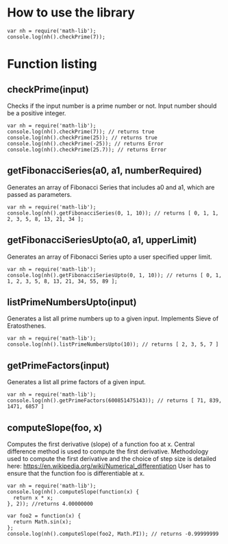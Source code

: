 # How to use the library
```
var nh = require('math-lib');
console.log(nh().checkPrime(7));
```
# Function listing
## checkPrime(input)
Checks if the input number is a prime number or not. Input number should be a positive integer.

```
var nh = require('math-lib');
console.log(nh().checkPrime(7)); // returns true
console.log(nh().checkPrime(25)); // returns true
console.log(nh().checkPrime(-25)); // returns Error
console.log(nh().checkPrime(25.7)); // returns Error
```

## getFibonacciSeries(a0, a1, numberRequired)
Generates an array of Fibonacci Series that includes a0 and a1, which are passed as parameters.

```
var nh = require('math-lib');
console.log(nh().getFibonacciSeries(0, 1, 10)); // returns [ 0, 1, 1, 2, 3, 5, 8, 13, 21, 34 ];
```
## getFibonacciSeriesUpto(a0, a1, upperLimit)
Generates an array of Fibonacci Series upto a user specified upper limit.

```
var nh = require('math-lib');
console.log(nh().getFibonacciSeriesUpto(0, 1, 10)); // returns [ 0, 1, 1, 2, 3, 5, 8, 13, 21, 34, 55, 89 ];
```
## listPrimeNumbersUpto(input)
Generates a list all prime numbers up to a given input. Implements Sieve of Eratosthenes.

```
var nh = require('math-lib');
console.log(nh().listPrimeNumbersUpto(10)); // returns [ 2, 3, 5, 7 ]
```
## getPrimeFactors(input)
Generates a list all prime factors of a given input.
```
var nh = require('math-lib');
console.log(nh().getPrimeFactors(600851475143)); // returns [ 71, 839, 1471, 6857 ]
```

## computeSlope(foo, x)
Computes the first derivative (slope) of a function foo at x. Central
difference method is used to compute the first derivative. Methodology
used to compute the first derivative and the choice of step size is
detailed here: https://en.wikipedia.org/wiki/Numerical_differentiation
User has to ensure that the function foo is differentiable at x.
```
var nh = require('math-lib');
console.log(nh().computeSlope(function(x) {
  return x * x;
}, 2)); //returns 4.00000000
```
```
var foo2 = function(x) {
  return Math.sin(x);
};
console.log(nh().computeSlope(foo2, Math.PI)); // returns -0.99999999
```
